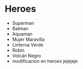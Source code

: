 # Heroes

* Superman
* Batman
* Aquaman
* Mujer Maravilla
* Linterna Verde
* Robin
* Volcán Negro
* modificacion en heroes jejejeje